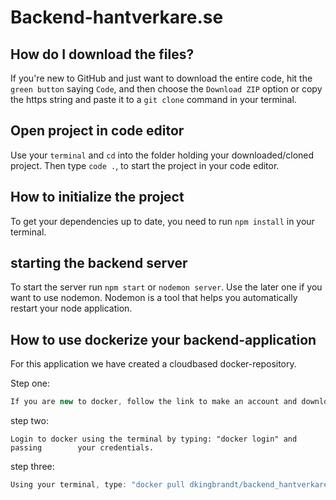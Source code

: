 # Backend-hantverkare.se

## How do I download the files?
If you're new to GitHub and just want to download the entire code, hit the `green button` saying `Code`, and then choose the `Download ZIP` option or copy the https string and paste it to a `git clone` command in your terminal.

## Open project in code editor
Use your `terminal` and `cd` into the folder holding your downloaded/cloned project. Then type `code .`, to start the project in your code editor.

## How to initialize the project
To get your dependencies up to date, you need to run `npm install` in your terminal.

## starting the backend server
To start the server run `npm start` or `nodemon server`. Use the later one if you want to use nodemon. Nodemon is a tool that helps you automatically restart your node application.

## How to use dockerize your backend-application

For this application we have created a cloudbased docker-repository.

Step one: 
```javascript
If you are new to docker, follow the link to make an account and download the docker desktop hub <https://www.docker.com/ > 
```


step two: 

    Login to docker using the terminal by typing: "docker login" and passing        your credentials.


step three:
```javascript
Using your terminal, type: "docker pull dkingbrandt/backend_hantverkare"
```



